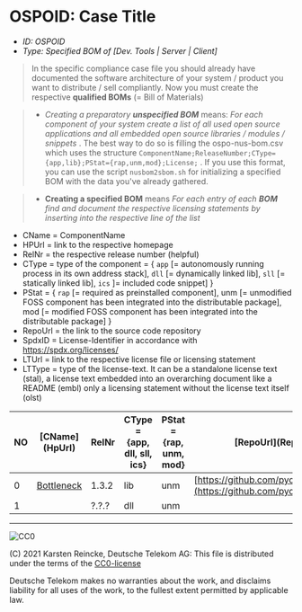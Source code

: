 <!--

(c) Karsten Reincke, Deutsche Telekom AG

This file is distributed under the terms of the creative commons license CC0. For details see https://creativecommons.org/publicdomain/zero/1.0/

Deutsche Telekom makes no warranties about the work, and disclaims liability for all uses of the work, to the fullest extent permitted by applicable law.

In accordance with the CC0 license feel free to erase this header.

-->
# OSPOID: Case Title

* *ID: OSPOID*
* *Type: Specified BOM of [Dev. Tools | Server | Client]*


> In the specific compliance case file you should already have documented the software architecture of your system / product you want to distribute / sell compliantly. Now you must create the respective **qualified BOMs** (= Bill of Materials)

> * _Creating a preparatory **unspecified BOM**_ means: *For each component of your system create a list of all used open source applications and all embedded open source libraries / modules / snippets* . The best way to do so is filling the ospo-nus-bom.csv which uses the structure `ComponentName;ReleaseNumber;CType={app,lib};PStat={rap,unm,mod};License;` . If you use this format, you can use the script `nusbom2sbom.sh` for initializing a specified BOM with the data you've already gathered.

> * **Creating a specified BOM** means *For each entry of each __BOM__ find and document the respective licensing statements by inserting into the respective line of the list*
  - CName = ComponentName
  - HPUrl = link to the respective homepage
  - RelNr = the respective release number (helpful)
  - CType = type of the component = { `app` [= autonomously running process in its own address stack], `dll` [= dynamically linked lib], `sll` [= statically linked lib], `ics` ]= included code snippet] }
  - PStat = { `rap` [= required as preinstalled component], unm [= unmodified FOSS component has been integrated into the distributable package], mod [= modified FOSS component has been integrated into the distributable package]  }
  - RepoUrl = the link to the source code repository
  - SpdxID = License-Identifier in accordance with https://spdx.org/licenses/
  - LTUrl = link to the respective license file or licensing statement
  - LTType = type of the license-text. It can be a standalone license text (stal), a license text embedded into an overarching document like a README (embl) only a licensing statement without the license text itself (olst)


|NO|\[CName\](HpUrl)|RelNr|CType = {app, dll, sll, ics}|PStat = {rap, unm, mod}|\[RepoUrl\](RepoUrl)|\[SpdxId\](LTUrl)|LTType = {stal, embl, olst}|NFile = {irr, no, \[yes](NFUrl)}|
|---|---|---|---|---|---|---|---|---|
|0|[Bottleneck](https://pypi.org/project/Bottleneck/)|1.3.2|lib|unm|[https://github.com/pydata/bottleneck](https://github.com/pydata/bottleneck)|[BSD-2-Clause](https://github.com/pydata/bottleneck/blob/master/LICENSE)|stal|irr|
|1|[]()|?.?.?|dll|unm|[]()|[]()|stal|irr|

---
![CC0](cc-zero.png)

(C) 2021 Karsten Reincke, Deutsche Telekom AG: This file is distributed under the terms of the [CC0-license](https://creativecommons.org/publicdomain/zero/1.0/)

Deutsche Telekom makes no warranties about the work, and disclaims liability for all uses of the work, to the fullest extent permitted by applicable law.
